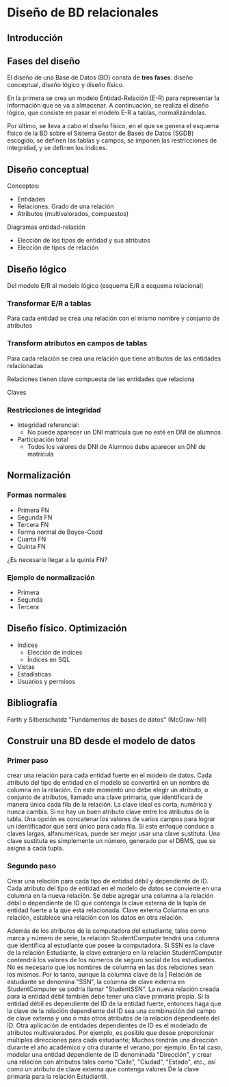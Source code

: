 # Diseño de BD relacionales

## Introducción

## Fases del diseño

El diseño de una Base de Datos (BD) consta de **tres fases**: diseño conceptual, diseño lógico y diseño físico.

En la primera se crea un modelo Entidad-Relación (E-R) para representar la información que se va a almacenar.  A continuación, se realiza el diseño lógico, que consiste en pasar el modelo E-R a tablas, normalizándolas.

Por último, se lleva a cabo el diseño físico, en el que se genera el esquema físico de la BD sobre el Sistema Gestor de Bases de Datos (SGDB) escogido, se definen las tablas y campos, se imponen las restricciones de integridad, y se definen los índices.

## Diseño conceptual

Conceptos:

- Entidades
- Relaciones. Grado de una relación
- Atributos (multivalorados, compuestos)

Diagramas entidad-relación

- Elección de los tipos de entidad y sus atributos
- Elección de tipos de relación

## Diseño lógico

Del modelo E/R al modelo lógico (esquema E/R a esquema relacional)

### Transformar E/R a tablas

Para cada entidad se crea una relación con el mismo nombre y conjunto de
atributos

### Transform atributos en campos de tablas

Para cada relación se crea una relación que tiene atributos de las
entidades relacionadas

Relaciones tienen clave compuesta de las entidades que relaciona

Claves

### Restricciones de integridad

- Integridad referencial:
  - No puede aparecer un DNI matrícula que no esté en DNI de alumnos
- Participación total
  - Todos los valores de DNI de Alumnos debe aparecer en DNI de matrícula

## Normalización

### Formas normales

- Primera FN
- Segunda FN
- Tercera FN
- Forma normal de Boyce-Codd
- Cuarta FN
- Quinta FN

¿Es necesario llegar a la quinta FN?

### Ejemplo de normalización

- Primera
- Segunda
- Tercera

## Diseño físico. Optimización

- Índices
  - Elección de índices
  - Índices en SQL
- Vistas
- Estadísticas
- Usuarios y permisos

## Bibliografía

Forth y Silberschatdz "Fundamentos de bases de datos" (McGraw-hill)


## Construir una BD desde el modelo de datos

### Primer paso

crear una relación para cada entidad fuerte en el modelo de datos.
Cada atributo del tipo de entidad en el modelo se convertirá en un nombre de columna en la relación.
En este momento uno debe elegir un atributo, o conjunto de atributos, llamado una clave primaria, que identificará de manera única cada fila de la relación.
La clave ideal es corta, numérica y nunca cambia.
Si no hay un buen atributo clave entre los atributos de la tabla.
Una opción es concatenar los valores de varios campos para lograr un identificador que será único para cada fila.
Si este enfoque conduce a claves largas, alfanuméricas, puede ser mejor usar una clave sustituta.
Una clave sustituta es simplemente un número, generado por el DBMS, que se asigna a cada tupla.

### Segundo paso

Crear una relación para cada tipo de entidad débil y dependiente de ID.
Cada atributo del tipo de entidad en el modelo de datos se convierte en una columna en la nueva relación.
Se debe agregar una columna a la relación débil o dependiente de ID que contenga la clave externa de la tupla de entidad fuerte a la que está relacionada.
Clave externa
Columna en una relación, establece una relación con los datos en otra relación.

Además de los atributos de la computadora del estudiante, tales como marca y número de serie, la relación StudentComputer tendrá una columna que identifica al estudiante que posee la computadora. Si SSN es la clave de la relación Estudiante, la clave extranjera en la relación StudentComputer contendrá los valores de los números de seguro social de los estudiantes. No es necesario que los nombres de columna en las dos relaciones sean los mismos. Por lo tanto, aunque la columna clave de la | Relación de estudiante se denomina "SSN", la columna de clave externa en StudentComputer se podría llamar "StudentSSN".
La nueva relación creada para la entidad débil también debe tener una clave primaria propia.
Si la entidad débil es dependiente del ID de la entidad fuerte, entonces haga que la clave de la relación dependiente del ID sea una combinación del campo de clave externa y uno o más otros atributos de la relación dependiente del ID.
Otra aplicación de entidades dependientes de ID es el modelado de atributos multivalorados. Por ejemplo, es posible que desee proporcionar múltiples direcciones para cada estudiante; Muchos tendrán una dirección durante el año académico y otra durante el verano, por ejemplo. En tal caso, modelar una entidad dependiente de ID denominada "Dirección", y crear una relación con atributos tales como "Calle", "Ciudad", "Estado", etc., así como un atributo de clave externa que contenga valores De la clave primaria para la relación Estudiantil.
